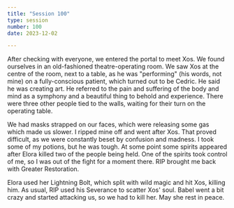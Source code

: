 ```yaml
---
title: "Session 100"
type: session
number: 100
date: 2023-12-02

---
```


After checking with everyone, we entered the portal to meet Xos. We found ourselves in an old-fashioned theatre-operating room. We saw Xos at the centre of the room, next to a table, as he was "performing" (his words, not mine) on a fully-conscious patient, which turned out to be Cedric. He said he was creating art. He referred to the pain and suffering of the body and mind as a symphony and a beautiful thing to behold and experience. There were three other people tied to the walls, waiting for their turn on the operating table.

We had masks strapped on our faces, which were releasing some gas which made us slower. I ripped mine off and went after Xos. That proved difficult, as we were constantly beset by confusion and madness. I took some of my potions, but he was tough. At some point some spirits appeared after Elora killed two of the people being held. One of the spirits took control of me, so I was out of the fight for a moment there. RIP brought me back with Greater Restoration.

Elora used her Lightning Bolt, which split with wild magic and hit Xos, killing him. As usual, RIP used his Severance to scatter Xos' soul.
Babel went a bit crazy and started attacking us, so we had to kill her. May she rest in peace.
